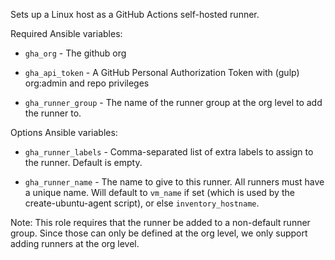 Sets up a Linux host as a GitHub Actions self-hosted runner.

Required Ansible variables:

  - `gha_org` - The github org

  - `gha_api_token` - A GitHub Personal Authorization Token with (gulp) org:admin
    and repo privileges

  - `gha_runner_group` - The name of the runner group at the org level to add the
    runner to.

Options Ansible variables:

  - `gha_runner_labels` - Comma-separated list of extra labels to assign to the
    runner. Default is empty.

  - `gha_runner_name` - The name to give to this runner. All runners must
    have a unique name. Will default to `vm_name` if set (which is used
    by the create-ubuntu-agent script), or else `inventory_hostname`.

Note: This role requires that the runner be added to a non-default runner group.
Since those can only be defined at the org level, we only support adding runners
at the org level.
